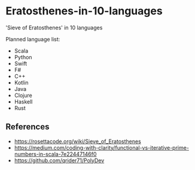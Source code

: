 # Eratosthenes-in-10-languages
'Sieve of Eratosthenes' in 10 languages

Planned language list:

- Scala
- Python
- Swift
- F#
- C++
- Kotlin
- Java
- Clojure
- Haskell
- Rust


## References
- https://rosettacode.org/wiki/Sieve_of_Eratosthenes
- https://medium.com/coding-with-clarity/functional-vs-iterative-prime-numbers-in-scala-7e22447146f0
- https://github.com/qrider71/PolyDev
